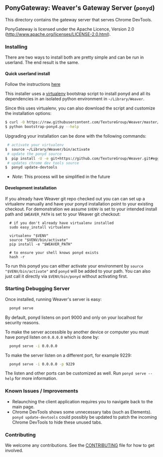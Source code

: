 ## PonyGateway: Weaver's Gateway Server (``ponyd``)

This directory contains the gateway server that serves Chrome DevTools.

PonyGateway is licensed under the Apache Licence, Version 2.0
(http://www.apache.org/licenses/LICENSE-2.0.html).

### Installing

There are two ways to install both are pretty simple and can be run in userland.
The end result is the same.

#### Quick userland install

Follow the instructions [here](https://github.com/TextureGroup/Weaver#install-ponyd)

This installer uses a [virtualenv](
http://www.virtualenv.org/en/latest/index.html) bootstrap script to install
ponyd and all its dependencies in an isolated python environment in
`~/Library/Weaver`.

Since this uses virtualenv, you can also download the script and customize the
installation options:
```sh
$ curl -O https://raw.githubusercontent.com/TextureGroup/Weaver/master/scripts/bootstrap-ponyd.py
$ python bootstrap-ponyd.py --help
```

Upgrading your installation can be done with the following commands:
```sh
 # activate your virtualenv
$  source ~/Library/Weaver/bin/activate
 # update the ponyd source
$  pip install -U -e git+https://github.com/TextureGroup/Weaver.git#egg=ponyd
 # updates chrome dev tools source
$  ponyd update-devtools     
```

- *Note*: This process will be simplified in the future


#### Development installation

If you already have Weaver git repo checked out you can can set up a
virtualenv manually and have your ponyd installation point to your existing
checkout.  For demonstration we assume `$VENV` is set to your intended install
path and `$WEAVER_PATH` is set to your Weaver git checkout:
```
  # if you don't already have virtualenv installed
  sudo easy_install virtualenv

  virtualenv "$VENV"
  source "$VENV/bin/activate"
  pip install -e "$WEAVER_PATH"

  # to ensure your shell knows ponyd exists
  hash -r
```

To run this ponyd you can either activate your environment by `source
"$VENV/bin/activate"` and `ponyd` will be added to your path.  You can also
just call it directly via `$VENV/bin/ponyd` without activating first.


### Starting Debugging Server

Once installed, running Weaver's server is easy:
```sh
  ponyd serve
```

By default, ponyd listens on port 9000 and only on your localhost for security
reasons.

To make the server accessible by another device or computer you must have ponyd
listen on `0.0.0.0` which is done by:
```sh
  ponyd serve -i 0.0.0.0
```

To make the server listen on a different port, for example 9229:
```sh
  ponyd serve -i 0.0.0.0 -p 9229
```

The listen and other ports can be customized as well.  Run `ponyd serve
--help` for more information.


### Known Issues / Improvements

- Relaunching the client application requires you to navigate back to the main
  page.
- Chrome DevTools shows some unnecessary tabs (such as Elements).
  `ponyd update-devtools` could possibly be updated to patch the incoming
  Chrome DevTools to hide these unused tabs.


### Contributing
We welcome any contributions. See the [CONTRIBUTING](https://github.com/TextureGroup/Weaver/blob/master/CONTRIBUTING.md) file for how to get involved.
